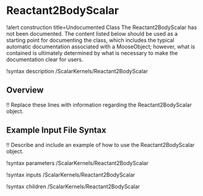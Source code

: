 # Reactant2BodyScalar

!alert construction title=Undocumented Class
The Reactant2BodyScalar has not been documented. The content listed below should be used as a starting point for
documenting the class, which includes the typical automatic documentation associated with a
MooseObject; however, what is contained is ultimately determined by what is necessary to make the
documentation clear for users.

!syntax description /ScalarKernels/Reactant2BodyScalar

## Overview

!! Replace these lines with information regarding the Reactant2BodyScalar object.

## Example Input File Syntax

!! Describe and include an example of how to use the Reactant2BodyScalar object.

!syntax parameters /ScalarKernels/Reactant2BodyScalar

!syntax inputs /ScalarKernels/Reactant2BodyScalar

!syntax children /ScalarKernels/Reactant2BodyScalar
